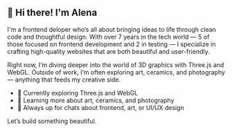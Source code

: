 ## 👋 Hi there! I'm Alena

I'm a frontend deloper who’s all about bringing ideas to life through clean code and thoughtful design. With over 7 years in the tech world — 5 of those focused on frontend development and 2 in testing — I specialize in crafting high-quality websites that are both beautiful and user-friendly.

Right now, I’m diving deeper into the world of 3D graphics with Three.js and WebGL. Outside of work, I’m often exploring art, ceramics, and photography — anything that feeds my creative side.

- 🔭 Currently exploring Three.js and WebGL  
- 🌱 Learning more about art, ceramics, and photography  
- 💬 Always up for chats about frontend, art, or UI/UX design  

Let’s build something beautiful.
